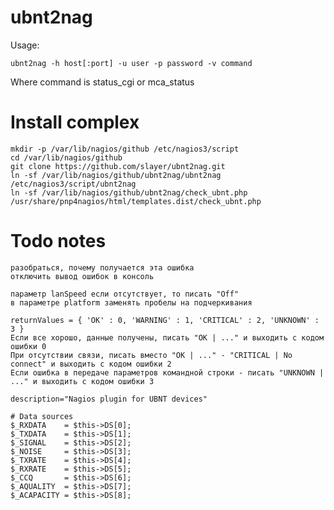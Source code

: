 
ubnt2nag
========

Usage:

	ubnt2nag -h host[:port] -u user -p password -v command

Where command is status_cgi or mca_status


Install complex
===============

	mkdir -p /var/lib/nagios/github /etc/nagios3/script
	cd /var/lib/nagios/github
	git clone https://github.com/slayer/ubnt2nag.git
	ln -sf /var/lib/nagios/github/ubnt2nag/ubnt2nag /etc/nagios3/script/ubnt2nag
	ln -sf /var/lib/nagios/github/ubnt2nag/check_ubnt.php /usr/share/pnp4nagios/html/templates.dist/check_ubnt.php

Todo notes
==========

	разобраться, почему получается эта ошибка
	отключить вывод ошибок в консоль

	параметр lanSpeed если отсутствует, то писать "Off"
	в параметре platform заменять пробелы на подчеркивания

	returnValues = { 'OK' : 0, 'WARNING' : 1, 'CRITICAL' : 2, 'UNKNOWN' : 3 }
	Если все хорошо, данные получены, писать "OK | ..." и выходить с кодом ошибки 0
	При отсутствии связи, писать вместо "OK | ..." - "CRITICAL | No connect" и выходить с кодом ошибки 2
	Если ошибка в передаче параметров командной строки - писать "UNKNOWN | ..." и выходить с кодом ошибки 3

	description="Nagios plugin for UBNT devices"

	# Data sources
	$_RXDATA    = $this->DS[0];
	$_TXDATA    = $this->DS[1];
	$_SIGNAL    = $this->DS[2];
	$_NOISE     = $this->DS[3];
	$_TXRATE    = $this->DS[4];
	$_RXRATE    = $this->DS[5];
	$_CCQ       = $this->DS[6];
	$_AQUALITY  = $this->DS[7];
	$_ACAPACITY = $this->DS[8];